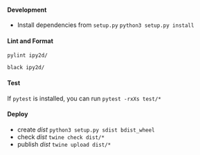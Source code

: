 #### Development

* Install dependencies from `setup.py` `python3 setup.py install`

#### Lint and Format

`pylint ipy2d/`

`black ipy2d/`

#### Test

If `pytest` is installed, you can run `pytest -rxXs test/*`

#### Deploy

* create *dist* `python3 setup.py sdist bdist_wheel`
* check *dist* `twine check dist/*`
* publish *dist* `twine upload dist/*` 
